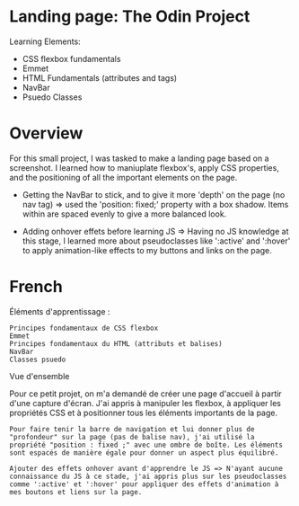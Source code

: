 # Landing page: The Odin Project

Learning Elements:

  - CSS flexbox fundamentals 
  - Emmet
  - HTML Fundamentals (attributes and tags)
  - NavBar
  - Psuedo Classes


# Overview

For this small project, I was tasked to make a landing page based on a screenshot. I learned how to maniuplate flexbox's, apply CSS properties, and the positioning of all the important elements on the page. 


  - Getting the NavBar to stick, and to give it more 'depth' on the page (no nav tag) => used the 'position: fixed;' property with a box shadow. Items within are spaced evenly to give a more balanced look.
  
  - Adding onhover effets before learning JS => Having no JS knowledge at this stage, I learned more about pseudoclasses like ':active' and ':hover' to apply animation-like effects to my buttons and links on the page. 


# French

Éléments d'apprentissage :

    Principes fondamentaux de CSS flexbox
    Emmet
    Principes fondamentaux du HTML (attributs et balises)
    NavBar
    Classes psuedo 

Vue d'ensemble

Pour ce petit projet, on m'a demandé de créer une page d'accueil à partir d'une capture d'écran. J'ai appris à manipuler les flexbox, à appliquer les propriétés CSS et à positionner tous les éléments importants de la page.

    Pour faire tenir la barre de navigation et lui donner plus de "profondeur" sur la page (pas de balise nav), j'ai utilisé la propriété "position : fixed ;" avec une ombre de boîte. Les éléments sont espacés de manière égale pour donner un aspect plus équilibré.

    Ajouter des effets onhover avant d'apprendre le JS => N'ayant aucune connaissance du JS à ce stade, j'ai appris plus sur les pseudoclasses comme ':active' et ':hover' pour appliquer des effets d'animation à mes boutons et liens sur la page.


